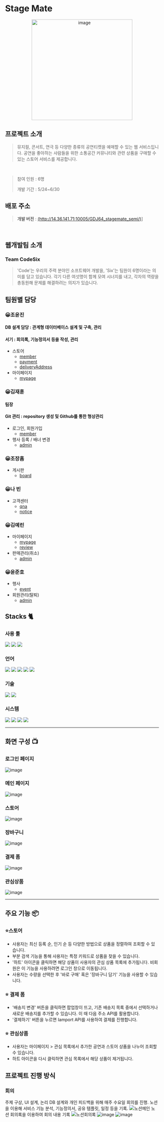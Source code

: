 
# Stage Mate

<div align="center">
<img width="330" alt="image" src="https://github.com/areyouhun/GDJ64_stagemate_semi/assets/131333331/0588bcde-7503-4481-9df5-3930f0b897c4">
</div>

## 프로젝트 소개

> 뮤지컬, 콘서트, 연극 등 다양한 종류의 공연티켓을 예매할 수 있는 웹 서비스입니다.
> 공연을 좋아하는 사람들을 위한 소통공간 커뮤니티와
> 관련 상품을 구매할 수 있는 스토어 서비스를 제공합니다.
<br>

> 참여 인원 : 6명
> 
> 개발 기간 : 5/24~6/30

## 배포 주소
> **개발 버전** : [(http://14.36.141.71:10005/GDJ64_stagemate_semi/)](http://14.36.141.71:10005/GDJ64_stagemate_semi/)]
<br>

## 웹개발팀 소개
### Team CodeSix
> 'Code'는 우리의 주력 분야인 소프트웨어 개발을, 'Six'는 팀원이 6명이라는 의미를 담고 있습니다.
> 각기 다른 여섯명이 함께 모여 시너지를 내고, 각자의 역량을 총동원해 문제를 해결하려는 의지가 있습니다.

## 팀원별 담당
### 😀조윤진
#### DB 설계 담당 : 관계형 데이터베이스 설계 및 구축, 관리
#### 서기 : 회의록, 기능정의서 등을 작성, 관리
* 스토어
  * [member](https://github.com/songzzak/GDJ64_stagemate_semi/tree/dev/src/main/java/com/stagemate/store)
  * [payment](https://github.com/songzzak/GDJ64_stagemate_semi/tree/dev/src/main/java/com/stagemate/payment)
  * [deliveryAddress](https://github.com/songzzak/GDJ64_stagemate_semi/tree/dev/src/main/java/com/stagemate/deliveryAddress)
* 마이페이지
  * [mypage](https://github.com/songzzak/GDJ64_stagemate_semi/tree/dev/src/main/java/com/stagemate/mypage)
   
### 😀김재훈
#### 팀장
#### Git 관리 : repository 생성 및 Github를 통한 형상관리
* 로그인, 회원가입
  * [member](https://github.com/songzzak/GDJ64_stagemate_semi/tree/dev/src/main/java/com/stagemate/member)
* 행사 등록 / 배너 변경
  * [admin](https://github.com/songzzak/GDJ64_stagemate_semi/tree/dev/src/main/java/com/stagemate/admin)

### 😀조장흠
* 게시판
  * [board](https://github.com/songzzak/GDJ64_stagemate_semi/tree/dev/src/main/java/com/stagemate/board)
 
### 😀나 빈
* 고객센터
  * [qna](https://github.com/songzzak/GDJ64_stagemate_semi/tree/dev/src/main/java/com/stagemate/qna)
  * [notice](https://github.com/songzzak/GDJ64_stagemate_semi/tree/dev/src/main/java/com/stagemate/notice)

### 😀김예린
* 마이페이지
  * [mypage](https://github.com/songzzak/GDJ64_stagemate_semi/tree/dev/src/main/java/com/stagemate/mypage)
  * [review](https://github.com/songzzak/GDJ64_stagemate_semi/tree/dev/src/main/java/com/stagemate/review)
* 판매관리(취소)
  * [admin](https://github.com/songzzak/GDJ64_stagemate_semi/tree/dev/src/main/java/com/stagemate/admin)
 
 ### 😀윤준호
* 행사
  * [event](https://github.com/songzzak/GDJ64_stagemate_semi/tree/dev/src/main/java/com/stagemate/event)
* 회원관리(탈퇴)
  * [admin](https://github.com/songzzak/GDJ64_stagemate_semi/tree/dev/src/main/java/com/stagemate/admin)

## Stacks 🐈

### 사용 툴
<img src="https://img.shields.io/badge/oracle-F80000?style=for-the-badge&logo=oracle&logoColor=white"> 
<img src="https://img.shields.io/badge/apache tomcat-F8DC75?style=for-the-badge&logo=apachetomcat&logoColor=white">
<img src="https://img.shields.io/badge/eclipseide-2C2255?style=for-the-badge&logo=eclipseide&logoColor=white"> 


### 언어
<img src="https://img.shields.io/badge/java-007396?style=for-the-badge&logo=java&logoColor=white">
<img src="https://img.shields.io/badge/html5-E34F26?style=for-the-badge&logo=html5&logoColor=white"> 
<img src="https://img.shields.io/badge/css-1572B6?style=for-the-badge&logo=css3&logoColor=white"> 
<img src="https://img.shields.io/badge/javascript-F7DF1E?style=for-the-badge&logo=javascript&logoColor=black"> 
<img src="https://img.shields.io/badge/jquery-0769AD?style=for-the-badge&logo=jquery&logoColor=white">

### 기술
<img src="https://img.shields.io/badge/json-000000?style=for-the-badge&logo=json&logoColor=white">
<img src="https://img.shields.io/badge/apachemaven-C71A36?style=for-the-badge&logo=apachemaven&logoColor=white">

### 시스템
<img src="https://img.shields.io/badge/github-181717?style=for-the-badge&logo=github&logoColor=white">
<img src="https://img.shields.io/badge/git-F05032?style=for-the-badge&logo=git&logoColor=white">
<img src="https://img.shields.io/badge/figma-F24E1E?style=for-the-badge&logo=figma&logoColor=white">
<img src="https://img.shields.io/badge/notion-000000?style=for-the-badge&logo=notion&logoColor=white">

---

## 화면 구성 📺

### 로그인 페이지
![image](https://github.com/areyouhun/GDJ64_stagemate_semi/assets/131333331/0eaf17b6-3f1e-4b5a-829b-f1404ac47db0)

### 메인 페이지
![image](https://github.com/areyouhun/GDJ64_stagemate_semi/assets/131333331/bf96cad4-69ce-4bb5-b225-7d80706aa3d6)

### 스토어
![image](https://github.com/areyouhun/GDJ64_stagemate_semi/assets/131333331/a4481c27-aaef-4319-a2c5-65900ee62819)

### 장바구니
![image](https://github.com/areyouhun/GDJ64_stagemate_semi/assets/131333331/b1265c57-637d-4eba-bac7-b5768db94002)

### 결제 폼
![image](https://github.com/areyouhun/GDJ64_stagemate_semi/assets/131333331/eb1e5cab-81b1-4abb-b274-f337214f1336)

### 관심상품
![image](https://github.com/areyouhun/GDJ64_stagemate_semi/assets/131333331/e97d2e7e-3c34-4f75-a327-60826cd4221d)

---

## 주요 기능 📦

### ⭐️스토어
- 사용자는 최신 등록 순, 인기 순 등 다양한 방법으로 상품을 정렬하여 조회할 수 있습니다.
- 부분 검색 기능을 통해 사용자는 특정 키워드로 상품을 찾을 수 있습니다.
- '하트' 아이콘을 클릭하면 해당 상품이 사용자의 관심 상품 목록에 추가됩니다. 비회원은 이 기능을 사용하려면 로그인 창으로 이동됩니다.
- 사용자는 수량을 선택한 후 '바로 구매' 혹은 '장바구니 담기' 기능을 사용할 수 있습니다.
  
### ⭐️ 결제 폼
- '배송지 변경' 버튼을 클릭하면 팝업창이 뜨고, 기존 배송지 목록 중에서 선택하거나 새로운 배송지를 추가할 수 있습니다. 이 때 다음 주소 API를 활용합니다.
- '결제하기' 버튼을 누르면 Iamport API를 사용하여 결제를 진행합니다.

### ⭐️ 관심상품
- 사용자는 마이페이지 > 관심 목록에서 추가한 공연과 스토어 상품을 나누어 조회할 수 있습니다.
- 하트 아이콘을 다시 클릭하면 관심 목록에서 해당 상품이 제거됩니다.

## 프로젝트 진행 방식
### 회의
주제 구상, UI 설계, 논리 DB 설계와 개인 피드백을 위해 매주 수요일 회의를 진행.
노션을 이용해 서비스 기능 분석, 기능정의서, 공유 템플릿, 일정 등을 기록.
![노션메인](https://github.com/areyouhun/GDJ64_stagemate_semi/assets/131333331/91e7c2f5-5944-4218-9588-d6b1269b54f5)
노션 회의록을 이용하여 회의 내용 기록
![노션회의록](https://github.com/areyouhun/GDJ64_stagemate_semi/assets/131333331/acc0e8f0-691b-4e89-960e-9c009f209d03)
![image](https://github.com/areyouhun/GDJ64_stagemate_semi/assets/131333331/0d201f8d-54ad-4791-a670-88b7c25d6953)
![image](https://github.com/areyouhun/GDJ64_stagemate_semi/assets/131333331/e942a621-93f4-4568-a1dc-4ca811230162)
